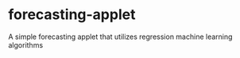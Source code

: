 # forecasting-applet
A simple forecasting applet that utilizes regression machine learning algorithms
